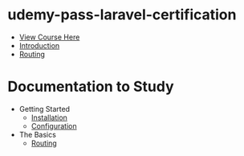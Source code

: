 # udemy-pass-laravel-certification

- [View Course Here](https://www.udemy.com/course/pass-the-laravel-certification-part-1/learn/lecture/10749660#overview)
- [Introduction](./introduction/README.md)
- [Routing](./routing/README.md)

# Documentation to Study

- Getting Started
  - [Installation](https://laravel.com/docs/8.x/installation)
  - [Configuration](https://laravel.com/docs/8.x/configuration)
- The Basics
  - [Routing](https://laravel.com/docs/9.x/routing)
